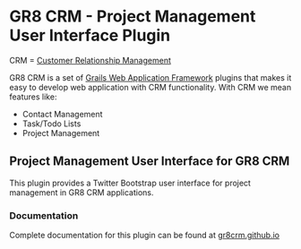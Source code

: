 # GR8 CRM - Project Management User Interface Plugin

CRM = [Customer Relationship Management](http://en.wikipedia.org/wiki/Customer_relationship_management)

GR8 CRM is a set of [Grails Web Application Framework](http://www.grails.org/)
plugins that makes it easy to develop web application with CRM functionality.
With CRM we mean features like:

- Contact Management
- Task/Todo Lists
- Project Management


## Project Management User Interface for GR8 CRM
This plugin provides a Twitter Bootstrap user interface for project management in GR8 CRM applications.

### Documentation

Complete documentation for this plugin can be found at [gr8crm.github.io](http://gr8crm.github.io/plugins/crm-project-ui/)
